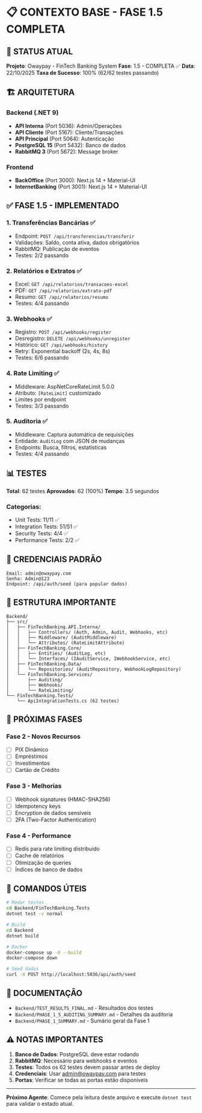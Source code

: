 # 📋 CONTEXTO BASE - FASE 1.5 COMPLETA

## 🎯 STATUS ATUAL

**Projeto**: Owaypay - FinTech Banking System
**Fase**: 1.5 - COMPLETA ✅
**Data**: 22/10/2025
**Taxa de Sucesso**: 100% (62/62 testes passando)

## 🏗️ ARQUITETURA

### Backend (.NET 9)
- **API Interna** (Port 5036): Admin/Operações
- **API Cliente** (Port 5167): Cliente/Transações
- **API Principal** (Port 5064): Autenticação
- **PostgreSQL 15** (Port 5432): Banco de dados
- **RabbitMQ 3** (Port 5672): Message broker

### Frontend
- **BackOffice** (Port 3000): Next.js 14 + Material-UI
- **InternetBanking** (Port 3001): Next.js 14 + Material-UI

## ✅ FASE 1.5 - IMPLEMENTADO

### 1. **Transferências Bancárias** ✅
- Endpoint: `POST /api/transferencias/transferir`
- Validações: Saldo, conta ativa, dados obrigatórios
- RabbitMQ: Publicação de eventos
- Testes: 2/2 passando

### 2. **Relatórios e Extratos** ✅
- Excel: `GET /api/relatorios/transacoes-excel`
- PDF: `GET /api/relatorios/extrato-pdf`
- Resumo: `GET /api/relatorios/resumo`
- Testes: 4/4 passando

### 3. **Webhooks** ✅
- Registro: `POST /api/webhooks/register`
- Desregistro: `DELETE /api/webhooks/unregister`
- Histórico: `GET /api/webhooks/history`
- Retry: Exponential backoff (2s, 4s, 8s)
- Testes: 6/6 passando

### 4. **Rate Limiting** ✅
- Middleware: AspNetCoreRateLimit 5.0.0
- Atributo: `[RateLimit]` customizado
- Limites por endpoint
- Testes: 3/3 passando

### 5. **Auditoria** ✅
- Middleware: Captura automática de requisições
- Entidade: `AuditLog` com JSON de mudanças
- Endpoints: Busca, filtros, estatísticas
- Testes: 4/4 passando

## 📊 TESTES

**Total**: 62 testes
**Aprovados**: 62 (100%)
**Tempo**: 3.5 segundos

### Categorias:
- Unit Tests: 11/11 ✅
- Integration Tests: 51/51 ✅
- Security Tests: 4/4 ✅
- Performance Tests: 2/2 ✅

## 🔑 CREDENCIAIS PADRÃO

```
Email: admin@owaypay.com
Senha: Admin@123
Endpoint: /api/auth/seed (para popular dados)
```

## 📁 ESTRUTURA IMPORTANTE

```
Backend/
├── src/
│   ├── FinTechBanking.API.Interna/
│   │   ├── Controllers/ (Auth, Admin, Audit, Webhooks, etc)
│   │   ├── Middleware/ (AuditMiddleware)
│   │   └── Attributes/ (RateLimitAttribute)
│   ├── FinTechBanking.Core/
│   │   ├── Entities/ (AuditLog, etc)
│   │   └── Interfaces/ (IAuditService, IWebhookService, etc)
│   ├── FinTechBanking.Data/
│   │   └── Repositories/ (AuditRepository, WebhookLogRepository)
│   └── FinTechBanking.Services/
│       ├── Auditing/
│       ├── Webhooks/
│       └── RateLimiting/
└── FinTechBanking.Tests/
    └── ApiIntegrationTests.cs (62 testes)
```

## 🚀 PRÓXIMAS FASES

### Fase 2 - Novos Recursos
- [ ] PIX Dinâmico
- [ ] Empréstimos
- [ ] Investimentos
- [ ] Cartão de Crédito

### Fase 3 - Melhorias
- [ ] Webhook signatures (HMAC-SHA256)
- [ ] Idempotency keys
- [ ] Encryption de dados sensíveis
- [ ] 2FA (Two-Factor Authentication)

### Fase 4 - Performance
- [ ] Redis para rate limiting distribuído
- [ ] Cache de relatórios
- [ ] Otimização de queries
- [ ] Índices de banco de dados

## 📝 COMANDOS ÚTEIS

```bash
# Rodar testes
cd Backend/FinTechBanking.Tests
dotnet test -v normal

# Build
cd Backend
dotnet build

# Docker
docker-compose up -d --build
docker-compose down

# Seed dados
curl -X POST http://localhost:5036/api/auth/seed
```

## 🔗 DOCUMENTAÇÃO

- `Backend/TEST_RESULTS_FINAL.md` - Resultados dos testes
- `Backend/PHASE_1_5_AUDITING_SUMMARY.md` - Detalhes da auditoria
- `Backend/PHASE_1_SUMMARY.md` - Sumário geral da Fase 1

## ⚠️ NOTAS IMPORTANTES

1. **Banco de Dados**: PostgreSQL deve estar rodando
2. **RabbitMQ**: Necessário para webhooks e eventos
3. **Testes**: Todos os 62 testes devem passar antes de deploy
4. **Credenciais**: Usar admin@owaypay.com para testes
5. **Portas**: Verificar se todas as portas estão disponíveis

---

**Próximo Agente**: Comece pela leitura deste arquivo e execute `dotnet test` para validar o estado atual.

